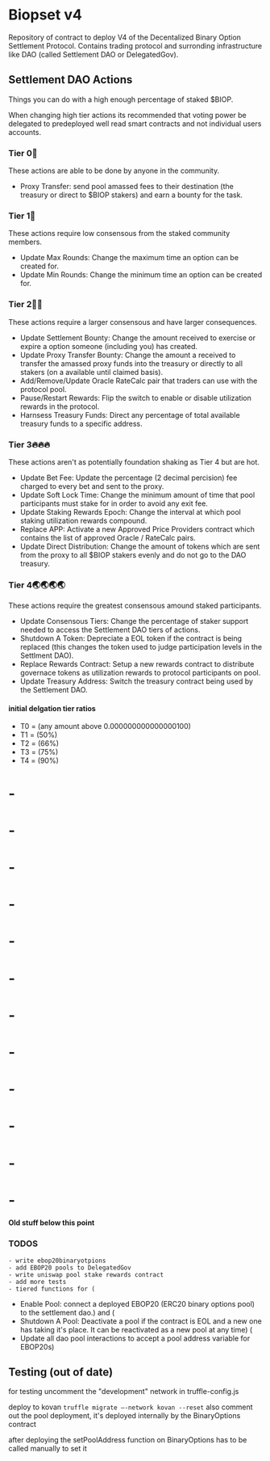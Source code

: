 # Biopset v4
Repository of contract to deploy V4 of the Decentalized Binary Option Settlement Protocol. Contains trading protocol and surronding infrastructure like DAO (called Settlement DAO or DelegatedGov).



## Settlement DAO Actions
Things you can do with a high enough percentage of staked $BIOP. 

When changing high tier actions its recommended that voting power be delegated to predeployed well read smart contracts and not individual users accounts.

### Tier 0🏴
These actions are able to be done by anyone in the community.
 - Proxy Transfer: send pool amassed fees to their destination (the treasury or direct to $BIOP stakers) and earn a bounty for the task.

### Tier 1🌲
These actions require low consensous from the staked community members.
 - Update Max Rounds: Change the maximum time an option can be created for.
 - Update Min Rounds: Change the minimum time an option can be created for.

### Tier 2🤝🤝
These actions require a larger consensous and have larger consequences.
 - Update Settlement Bounty: Change the amount received to exercise or expire a option someone (including you) has created.
 - Update Proxy Transfer Bounty: Change the amount a received to transfer the amassed proxy funds into the treasury or directly to all stakers (on a available until claimed basis).
 - Add/Remove/Update Oracle RateCalc pair that traders can use with the protocol pool.
 - Pause/Restart Rewards: Flip the switch to enable or disable utilization rewards in the protocol.
 - Harnsess Treasury Funds: Direct any percentage of total available treasury funds to a specific address.

### Tier 3🔥🔥🔥  
These actions aren't as potentially foundation shaking as Tier 4 but are hot.
 - Update Bet Fee: Update the percentage (2 decimal percision) fee charged to every bet and sent to the proxy.
 - Update Soft Lock Time: Change the minimum amount of time that pool participants must stake for in order to avoid any exit fee.
 - Update Staking Rewards Epoch: Change the interval at which pool staking utilization rewards compound. 
 - Replace APP: Activate a new Approved Price Providers contract which contains the list of approved Oracle / RateCalc pairs.
 - Update Direct Distribution: Change the amount of tokens which are sent from the proxy to all $BIOP stakers evenly and do not go to the DAO treasury.

### Tier 4🌏🌏🌏🌏
These actions require the greatest consensous amound staked participants.
 - Update Consensous Tiers: Change the percentage of staker support needed to access the Settlement DAO tiers of actions.
 - Shutdown A Token: Depreciate a EOL token if the contract is being replaced (this changes the token used to judge participation levels in the Settlment DAO).
 - Replace Rewards Contract: Setup a new rewards contract to distribute governace tokens as utilization rewards to protocol participants on pool.
 - Update Treasury Address: Switch the treasury contract being used by the Settlement DAO.

#### initial delgation tier ratios
- T0 = (any amount above 0.000000000000000100)
- T1 = (50%)
- T2 = (66%)
- T3 = (75%)
- T4 = (90%)



# -
# -
# -
# -
# -
# -
# -
# -
# -
# -
# -
# -
#### Old stuff below this point


### TODOS
    - write ebop20binaryotpions
    - add EBOP20 pools to DelegatedGov
    - write uniswap pool stake rewards contract
    - add more tests
    - tiered functions for (
 - Enable Pool: connect a deployed EBOP20 (ERC20 binary options pool) to the settlement dao.) and (
 - Shutdown A Pool: Deactivate a pool if the contract is EOL and a new one has taking it's place. It can be reactivated as a new pool at any time) 
(
 - Update all dao pool interactions to accept a pool address variable for EBOP20s)


## Testing (out of date)

for testing uncomment the "development" network in truffle-config.js


deploy to kovan
```truffle migrate —-network kovan --reset```
also comment out the pool deployment, it's deployed internally by the BinaryOptions contract

after deploying the setPoolAddress function on BinaryOptions has to be called manually to set it 
